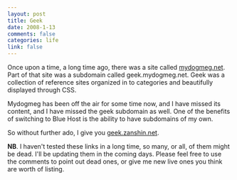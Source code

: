 ```yaml
--- 
layout: post
title: Geek
date: 2008-1-13
comments: false
categories: life
link: false
---
```

Once upon a time, a long time ago, there was a site called <a href="http://web.archive.org/web/*/http://mydogmeg.net" title="mydogmeg.net archive">mydogmeg.net</a>.  Part of that site was a subdomain called geek.mydogmeg.net.  Geek was a collection of reference sites organized in to categories and beautifully displayed through CSS.

Mydogmeg has been off the air for some time now, and I have missed its content, and I have missed the geek subdomain as well.  One of the benefits of switching to Blue Host is the ability to have subdomains of my own.

So without further ado, I give you <a href="http://geek.zanshin.net" title="geek.zanshin.net">geek.zanshin.net</a>.

<strong>NB</strong>. I haven't tested these links in a long time, so many, or all, of them might be dead.  I'll be updating them in the coming days.  Please feel free to use the comments to point out dead ones, or give me new live ones you think are worth of listing.
